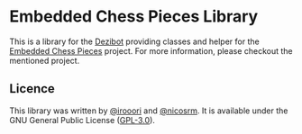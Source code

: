 # Embedded Chess Pieces Library

This is a library for the [Dezibot](https://github.com/dezibot/dezibot) providing classes and helper for the [Embedded Chess Pieces](https://github.com/nicosrm/24-emb-chess/) project. For more information, please checkout the mentioned project.

## Licence

This library was written by [@irooori](https://github.com/irooori) and [@nicosrm](https://github.com/nicosrm). It is available under the GNU General Public License ([GPL-3.0](./LICENSE)).
